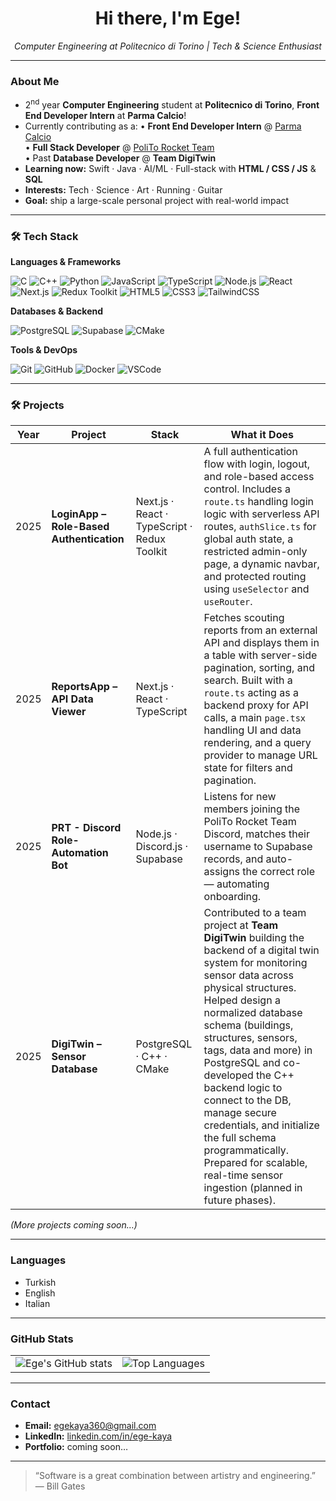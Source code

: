 <h1 align="center">Hi there, I'm Ege!</h1>

<p align="center">
  <em>Computer Engineering at Politecnico di Torino | Tech &amp; Science Enthusiast</em>
</p>

---

###  About Me
-  2<sup>nd</sup> year **Computer Engineering** student at **Politecnico di Torino**, **Front End Developer Intern** at **Parma Calcio**!
-  Currently contributing as a:
    • **Front End Developer Intern** @ <a href="https://www.parmacalcio1913.com">Parma Calcio</a>  
    • **Full Stack Developer** @ <a href="https://www.politorocketteam.it">PoliTo Rocket Team</a>  
    • Past **Database Developer** @ **Team DigiTwin**
-  **Learning now:** Swift · Java · AI/ML · Full-stack with **HTML / CSS / JS** &amp; **SQL**
-  **Interests:** Tech · Science · Art · Running · Guitar
-  **Goal:** ship a large-scale personal project with real-world impact

---

### 🛠️ Tech Stack

**Languages & Frameworks**

![C](https://img.shields.io/badge/C-00599C?style=flat&logo=c&logoColor=white)
![C++](https://img.shields.io/badge/C++-00599C?style=flat&logo=c%2B%2B&logoColor=white)
![Python](https://img.shields.io/badge/Python-3776AB?style=flat&logo=python&logoColor=white)
![JavaScript](https://img.shields.io/badge/JavaScript-F7DF1E?style=flat&logo=javascript&logoColor=black)
![TypeScript](https://img.shields.io/badge/TypeScript-3178C6?style=flat&logo=typescript&logoColor=white)
![Node.js](https://img.shields.io/badge/Node.js-339933?style=flat&logo=node.js&logoColor=white)
![React](https://img.shields.io/badge/React-20232A?style=flat&logo=react&logoColor=61DAFB)
![Next.js](https://img.shields.io/badge/Next.js-000000?style=flat&logo=next.js&logoColor=white)
![Redux Toolkit](https://img.shields.io/badge/Redux_Toolkit-764ABC?style=flat&logo=redux&logoColor=white)
![HTML5](https://img.shields.io/badge/HTML5-E34F26?style=flat&logo=html5&logoColor=white)
![CSS3](https://img.shields.io/badge/CSS3-1572B6?style=flat&logo=css3&logoColor=white)
![TailwindCSS](https://img.shields.io/badge/TailwindCSS-06B6D4?style=flat&logo=tailwind-css&logoColor=white)

**Databases & Backend**

![PostgreSQL](https://img.shields.io/badge/PostgreSQL-4169E1?style=flat&logo=postgresql&logoColor=white)
![Supabase](https://img.shields.io/badge/Supabase-3ECF8E?style=flat&logo=supabase&logoColor=white)
![CMake](https://img.shields.io/badge/CMake-064F8C?style=flat&logo=cmake&logoColor=white)

**Tools & DevOps**

![Git](https://img.shields.io/badge/Git-F05032?style=flat&logo=git&logoColor=white)
![GitHub](https://img.shields.io/badge/GitHub-181717?style=flat&logo=github&logoColor=white)
![Docker](https://img.shields.io/badge/Docker-2496ED?style=flat&logo=docker&logoColor=white)
![VSCode](https://img.shields.io/badge/VSCode-007ACC?style=flat&logo=visual-studio-code&logoColor=white)

---
### 🛠️ Projects

| Year | Project                                  | Stack                                        | What it Does                                                                                                                                                                                                                                                                                                                                                                                                                                                                                  |
| ---- | ---------------------------------------- | -------------------------------------------- | --------------------------------------------------------------------------------------------------------------------------------------------------------------------------------------------------------------------------------------------------------------------------------------------------------------------------------------------------------------------------------------------------------------------------------------------------------------------------------------------- |
| 2025 | **LoginApp – Role-Based Authentication** | Next.js · React · TypeScript · Redux Toolkit | A full authentication flow with login, logout, and role-based access control. Includes a `route.ts` handling login logic with serverless API routes, `authSlice.ts` for global auth state, a restricted admin-only page, a dynamic navbar, and protected routing using `useSelector` and `useRouter`.                                                                                                                                                                                         |
| 2025 | **ReportsApp – API Data Viewer**         | Next.js · React · TypeScript                 | Fetches scouting reports from an external API and displays them in a table with server-side pagination, sorting, and search. Built with a `route.ts` acting as a backend proxy for API calls, a main `page.tsx` handling UI and data rendering, and a query provider to manage URL state for filters and pagination.                                                                                                                                                                          |
| 2025 | **PRT - Discord Role-Automation Bot**    | Node.js · Discord.js · Supabase              | Listens for new members joining the PoliTo Rocket Team Discord, matches their username to Supabase records, and auto-assigns the correct role — automating onboarding.                                                                                                                                                                                                                                                                                                                        |
| 2025 | **DigiTwin – Sensor Database**           | PostgreSQL · C++ · CMake                     | Contributed to a team project at **Team DigiTwin** building the backend of a digital twin system for monitoring sensor data across physical structures. Helped design a normalized database schema (buildings, structures, sensors, tags, data and more) in PostgreSQL and co-developed the C++ backend logic to connect to the DB, manage secure credentials, and initialize the full schema programmatically. Prepared for scalable, real-time sensor ingestion (planned in future phases). |

*(More projects coming soon…)*

---

###  Languages
-  Turkish
-  English
-  Italian

---

### GitHub Stats

<table align="center">
  <tr>
    <td>
      <img src="https://github-readme-stats.vercel.app/api?username=egekaya1&show_icons=true&theme=radical" alt="Ege's GitHub stats" />
    </td>
    <td>
      <img src="https://github-readme-stats.vercel.app/api/top-langs/?username=egekaya1&layout=compact&theme=radical" alt="Top Languages" />
    </td>
  </tr>
</table>

---

###  Contact
-  **Email:** <a href="mailto:egekaya360@gmail.com">egekaya360@gmail.com</a>  
-  **LinkedIn:** <a href="https://www.linkedin.com/in/ege-kaya/">linkedin.com/in/ege-kaya</a>  
-  **Portfolio:** coming soon…

---

> “Software is a great combination between artistry and engineering.” — Bill Gates
